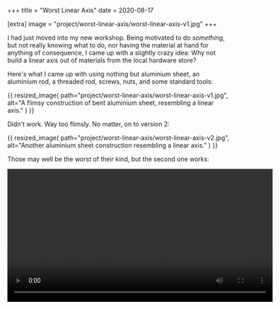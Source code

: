 +++
title = "Worst Linear Axis"
date = 2020-08-17

[extra]
image = "project/worst-linear-axis/worst-linear-axis-v1.jpg"
+++

I had just moved into my new workshop. Being motivated to do *something*, but not really knowing what to do, nor having the material at hand for anything of consequence, I came up with a slightly crazy idea: Why not build a linear axis out of materials from the local hardware store?

Here's what I came up with using nothing but aluminium sheet, an aluminium rod, a threaded rod, screws, nuts, and some standard tools:

{{
    resized_image(
        path="project/worst-linear-axis/worst-linear-axis-v1.jpg",
        alt="A flimsy construction of bent aluminium sheet, resembling a linear axis."
    )
}}

Didn't work. Way too flimsly. No matter, on to version 2:

{{
    resized_image(
        path="project/worst-linear-axis/worst-linear-axis-v2.jpg",
        alt="Another aluminium sheet construction resembling a linear axis."
    )
}}

Those may well be the worst of their kind, but the second one works:

<video controls width="600">
    <source src="worst-linear-axis-v2.webm" type="video/webm" />

    A video of the improved version of the world's worst linear actuator. If you're reading this, your browser might not support embedded videos.
</video>
